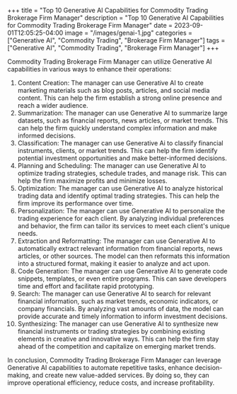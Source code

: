 +++
title = "Top 10 Generative AI Capabilities for Commodity Trading Brokerage Firm Manager"
description = "Top 10 Generative AI Capabilities for Commodity Trading Brokerage Firm Manager"
date = 2023-09-01T12:05:25-04:00
image = "/images/genai-1.jpg"
categories = ["Generative AI", "Commodity Trading", "Brokerage Firm Manager"]
tags = ["Generative AI", "Commodity Trading", "Brokerage Firm Manager"]
+++

Commodity Trading Brokerage Firm Manager can utilize Generative AI capabilities in various ways to enhance their operations:

1. Content Creation: The manager can use Generative AI to create marketing materials such as blog posts, articles, and social media content. This can help the firm establish a strong online presence and reach a wider audience.
2. Summarization: The manager can use Generative AI to summarize large datasets, such as financial reports, news articles, or market trends. This can help the firm quickly understand complex information and make informed decisions.
3. Classification: The manager can use Generative Ai to classify financial instruments, clients, or market trends. This can help the firm identify potential investment opportunities and make better-informed decisions.
4. Planning and Scheduling: The manager can use Generative AI to optimize trading strategies, schedule trades, and manage risk. This can help the firm maximize profits and minimize losses.
5. Optimization: The manager can use Generative AI to analyze historical trading data and identify optimal trading strategies. This can help the firm improve its performance over time.
6. Personalization: The manager can use Generative AI to personalize the trading experience for each client. By analyzing individual preferences and behavior, the firm can tailor its services to meet each client's unique needs.
7. Extraction and Reformatting: The manager can use Generative AI to automatically extract relevant information from financial reports, news articles, or other sources. The model can then reformats this information into a structured format, making it easier to analyze and act upon.
8. Code Generation: The manager can use Generative AI to generate code snippets, templates, or even entire programs. This can save developers time and effort and facilitate rapid prototyping.
9. Search: The manager can use Generative AI to search for relevant financial information, such as market trends, economic indicators, or company financials. By analyzing vast amounts of data, the model can provide accurate and timely information to inform investment decisions.
10. Synthesizing: The manager can use Generative AI to synthesize new financial instruments or trading strategies by combining existing elements in creative and innovative ways. This can help the firm stay ahead of the competition and capitalize on emerging market trends.

In conclusion, Commodity Trading Brokerage Firm Manager can leverage Generative AI capabilities to automate repetitive tasks, enhance decision-making, and create new value-added services. By doing so, they can improve operational efficiency, reduce costs, and increase profitability.